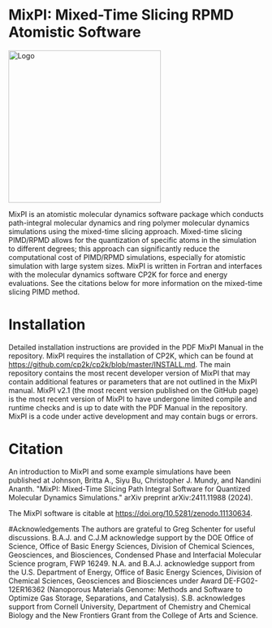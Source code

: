
# MixPI: Mixed-Time Slicing RPMD Atomistic Software

<img src="images/toc.png" alt="Logo" width="300" />


MixPI is an atomistic molecular dynamics software package which conducts path-integral molecular dynamics and ring polymer molecular dynamics simulations using the mixed-time slicing approach. Mixed-time slicing PIMD/RPMD allows for the quantization of specific atoms in the simulation to different degrees; 
this approach can significantly reduce the computational cost of PIMD/RPMD simulations, especially for atomistic simulation with large system sizes. MixPI is written in Fortran and interfaces with the molecular dynamics software
CP2K for force and energy evaluations. See the citations below for more information on the mixed-time slicing PIMD method.

# Installation
Detailed installation instructions are provided in the PDF MixPI Manual in the repository. MixPI requires the installation of CP2K, which can be found at https://github.com/cp2k/cp2k/blob/master/INSTALL.md. 
The main repository contains the most recent developer version of MixPI that may contain additional features or parameters that are not outlined in the MixPI manual. MixPI v2.1 (the most recent version published on the GitHub page) is the most recent version 
of MixPI to have undergone limited compile and runtime checks and is up to date with the PDF Manual in the repository. MixPI is a code under active development and may contain bugs or errors. 


# Citation
An introduction to MixPI and some example simulations have been published at 
Johnson, Britta A., Siyu Bu, Christopher J. Mundy, and Nandini Ananth. "MixPI: Mixed-Time Slicing Path Integral Software for Quantized Molecular Dynamics Simulations." 
arXiv preprint arXiv:2411.11988 (2024).

The MixPI software is citable at https://doi.org/10.5281/zenodo.11130634. 

#Acknowledgements
The authors are grateful to Greg Schenter for useful discussions. 
B.A.J. and C.J.M acknowledge support by the DOE Office of Science, Office of Basic Energy Sciences, Division of Chemical Sciences, Geosciences, and Biosciences, Condensed Phase and Interfacial Molecular Science program, FWP 16249. 
N.A. and B.A.J. acknowledge support from the U.S. Department of Energy, Office of Basic Energy Sciences, Division of Chemical Sciences, Geosciences and Biosciences under Award DE-FG02-12ER16362 (Nanoporous Materials Genome: Methods and Software to Optimize Gas Storage, Separations, and Catalysis). 
S.B. acknowledges support from Cornell University, Department of Chemistry and Chemical Biology and the New Frontiers Grant from the College of Arts and Science.
